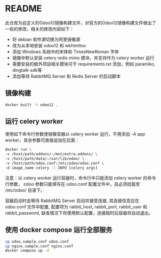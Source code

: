 # README
此仓库为自定义的Odoo12镜像构建文件，对官方的Odoo12镜像构建文件做出了一些的修改，相关的修改内容如下：

- 将 debian 软件源切换为阿里镜像源
- 改为从本地安装 odoo12 和 wkhtmltox
- 添加 Windows 系统中的宋体和 TimesNewRoman 字体
- 镜像中默认安装 celery redis minio 模块，并支持作为 celery worker 运行
- 需要安装的额外项目相关模块可于 requirements.txt 添加，例如 paramiko, dingtalk-sdk等
- 添加等待 RabbitMQ Server 和 Redis Server 的启动脚本

## 镜像构建
```sh
docker built -t odoo12 .
```

## 运行 celery worker
使用如下命令行参数使镜像容器以 celery worker 运行，不用添加 -A app worker，其余参数可直接追加在后面：
```sh
docker run \
-v /host/path/addons/:/mnt/extra-addons/ \
-v /host/path/data/:/var/lib/odoo/ \
-v /host/path/odoo.conf:/etc/odoo/odoo.conf \
-d image_name celery -l INFO [celery args]
```
注意：以 celery worker 运行容器时，命令行中只能添加 celery worker 的命令行参数，
odoo 参数只能填写在 odoo.conf 配置文件中，且必须挂载至 /etc/odoo/ 目录下。

容器启动时会等待 RabbitMQ Server 启动并接受连接, 其连接信息应在 odoo.conf 文件中配置, 配置项为
rabbit_host, rabbit_port, rabbit_user 和 rabbit_password, 缺省情况下将使用默认配置，连接超时后容器将自动退出。

## 使用 docker compose 运行全部服务
```sh
cp odoo.sample.conf odoo.conf
cp nginx.sample.conf nginx.conf
docker compose up -d
```